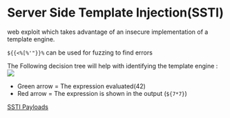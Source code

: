 # Server Side Template Injection(SSTI)
web exploit which takes advantage of an insecure implementation of a template engine.


``${{<%[%'"}}%`` can be used for fuzzing to find errors


The Following decision tree will help with identifying the template engine :
![](SSTI.png)
- Green arrow = The expression evaluated(42)
- Red arrow = The expression is shown in the output (``${7*7}``)

<!-- -->
[SSTI Payloads](https://github.com/swisskyrepo/PayloadsAllTheThings/tree/master/Server%20Side%20Template%20Injection)